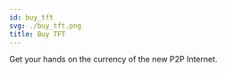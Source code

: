 ```yaml
---
id: buy_tft
svg: ./buy_tft.png
title: Buy TFT
---
```


Get your hands on the currency of the new P2P Internet.

